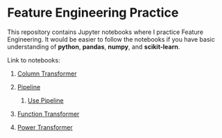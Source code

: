 # Feature Engineering Practice

This repository contains Jupyter notebooks where I practice Feature Engineering.
It would be easier to follow the notebooks if you have basic understanding of **python**, **pandas**, **numpy**, and **scikit-learn**.

Link to notebooks:  

1. [Column Transformer](./04_column_transformer/ColumnTransformer.ipynb)  

2. [Pipeline](./05_pipeline/Pipeline.ipynb)  
    1. [Use Pipeline](./05_pipeline/use_pipeline.ipynb)  

3. [Function Transformer](./06_function_transformer/FunctionTransformer.ipynb)  

4. [Power Transformer](./07_power_transformer/PowerTransformer.ipynb)
